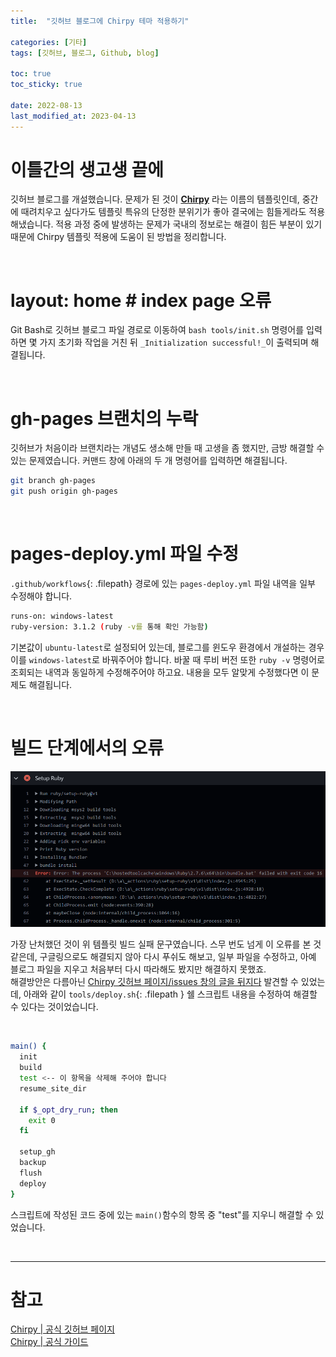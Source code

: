 ```yaml
---
title:  "깃허브 블로그에 Chirpy 테마 적용하기"

categories: [기타]
tags: [깃허브, 블로그, Github, blog]

toc: true
toc_sticky: true
 
date: 2022-08-13
last_modified_at: 2023-04-13
---
```


# 이틀간의 생고생 끝에

깃허브 블로그를 개설했습니다. 문제가 된 것이 **[Chirpy](https://github.com/cotes2020/jekyll-theme-chirpy/)** 라는 이름의 템플릿인데, 중간에 때려치우고 싶다가도 템플릿 특유의 단정한 분위기가 좋아 결국에는 힘들게라도 적용해냈습니다. 적용 과정 중에 발생하는 문제가 국내의 정보로는 해결이 힘든 부분이 있기 때문에 Chirpy 템플릿 적용에 도움이 된 방법을 정리합니다.

<br>

# layout: home # index page 오류

Git Bash로 깃허브 블로그 파일 경로로 이동하여 `bash tools/init.sh` 명령어를 입력하면 몇 가지 초기화 작업을 거친 뒤 `_Initialization successful!_`이 출력되며 해결됩니다.

<br>

# gh-pages 브랜치의 누락

깃허브가 처음이라 브랜치라는 개념도 생소해 만들 때 고생을 좀 했지만, 금방 해결할 수 있는 문제였습니다. 커맨드 창에 아래의 두 개 명령어를 입력하면 해결됩니다.

```bash
git branch gh-pages  
git push origin gh-pages
```

<br>

# pages-deploy.yml 파일 수정

`.github/workflows`{: .filepath} 경로에 있는 `pages-deploy.yml` 파일 내역을 일부 수정해야 합니다.  

```bash
runs-on: windows-latest
ruby-version: 3.1.2 (ruby -v를 통해 확인 가능함)
```

기본값이 `ubuntu-latest`로 설정되어 있는데, 블로그를 윈도우 환경에서 개설하는 경우 이를 `windows-latest`로 바꿔주어야 합니다. 바꿀 때 루비 버전 또한 `ruby -v` 명령어로 조회되는 내역과 동일하게 수정해주어야 하고요. 내용을 모두 알맞게 수정했다면 이 문제도 해결됩니다.

<br>

# 빌드 단계에서의 오류

![GitHub-push-error](/assets/img/2022-08-13-blog-error-fix/GitHub-push-error.png)

가장 난처했던 것이 위 템플릿 빌드 실패 문구였습니다. 스무 번도 넘게 이 오류를 본 것 같은데, 구글링으로도 해결되지 않아 다시 푸쉬도 해보고, 일부 파일을 수정하고, 아예 블로그 파일을 지우고 처음부터 다시 따라해도 봤지만 해결하지 못했죠.  
해결방안은 다름아닌 [Chirpy 깃허브 페이지/issues 창의 글을 뒤지다](https://github.com/cotes2020/jekyll-theme-chirpy/issues/465) 발견할 수 있었는데, 아래와 같이 `tools/deploy.sh`{: .filepath } 쉘 스크립트 내용을 수정하여 해결할 수 있다는 것이었습니다.

<br>

```sh
main() {
  init
  build
  test <-- 이 항목을 삭제해 주어야 합니다
  resume_site_dir

  if $_opt_dry_run; then
    exit 0
  fi

  setup_gh
  backup
  flush
  deploy
}
```

스크립트에 작성된 코드 중에 있는 `main()`함수의 항목 중 "test"를 지우니 해결할 수 있었습니다.

<br>

---

# 참고
[Chirpy | 공식 깃허브 페이지](https://github.com/cotes2020/jekyll-theme-chirpy/)<br>
[Chirpy | 공식 가이드](https://chirpy.cotes.page/)